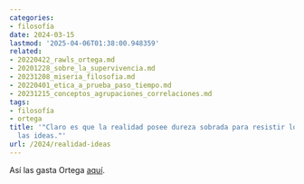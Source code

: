 ```yaml
---
categories:
- filosofía
date: 2024-03-15
lastmod: '2025-04-06T01:38:00.948359'
related:
- 20220422_rawls_ortega.md
- 20201228_sobre_la_supervivencia.md
- 20231208_miseria_filosofia.md
- 20220401_etica_a_prueba_paso_tiempo.md
- 20231215_conceptos_agrupaciones_correlaciones.md
tags:
- filosofía
- ortega
title: '"Claro es que la realidad posee dureza sobrada para resistir los embates de
  las ideas."'
url: /2024/realidad-ideas
---
```


Así las gasta Ortega [aquí](https://www.ensayistas.org/antologia/XXE/ortega/ortega4.htm).